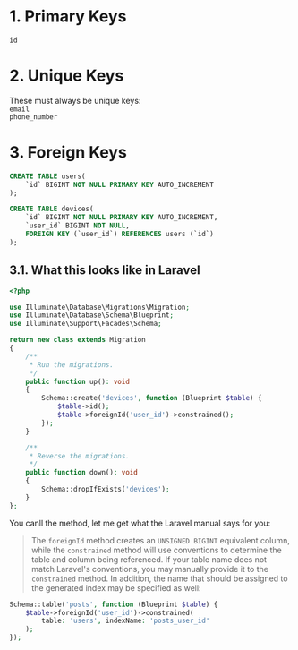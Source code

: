 # 1. Primary Keys
`id`

# 2. Unique Keys
These must always be unique keys:  
`email`  
`phone_number`

# 3. Foreign Keys
```sql
CREATE TABLE users(
    `id` BIGINT NOT NULL PRIMARY KEY AUTO_INCREMENT
);

CREATE TABLE devices(
    `id` BIGINT NOT NULL PRIMARY KEY AUTO_INCREMENT,
    `user_id` BIGINT NOT NULL,
    FOREIGN KEY (`user_id`) REFERENCES users (`id`)
);
```
## 3.1. What this looks like in Laravel
```php
<?php

use Illuminate\Database\Migrations\Migration;
use Illuminate\Database\Schema\Blueprint;
use Illuminate\Support\Facades\Schema;

return new class extends Migration
{
    /**
     * Run the migrations.
     */
    public function up(): void
    {
        Schema::create('devices', function (Blueprint $table) {
            $table->id();
            $table->foreignId('user_id')->constrained();
        });
    }

    /**
     * Reverse the migrations.
     */
    public function down(): void
    {
        Schema::dropIfExists('devices');
    }
};
```
You canll the method, let me get what the Laravel manual says for you:

> The `foreignId` method creates an `UNSIGNED BIGINT` equivalent column, while the `constrained` method will use conventions to determine the table and column being referenced. If your table name does not match Laravel's conventions, you may manually provide it to the `constrained` method. In addition, the name that should be assigned to the generated index may be specified as well: 

```php
Schema::table('posts', function (Blueprint $table) {
    $table->foreignId('user_id')->constrained(
        table: 'users', indexName: 'posts_user_id'
    );
});
```
